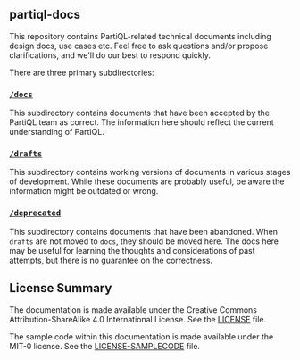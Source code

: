 ## partiql-docs

This repository contains PartiQL-related technical documents including design docs, use cases etc. Feel free to ask questions and/or propose clarifications, and we'll do our best to respond quickly.

There are three primary subdirectories:

### [`/docs`](docs)

This subdirectory contains documents that have been accepted by the PartiQL team as correct. The information here should reflect the current understanding of PartiQL.

### [`/drafts`](drafts)

This subdirectory contains working versions of documents in various stages of development. While these documents are probably useful, be aware the information might be outdated or wrong.

### [`/deprecated`](deprecated)

This subdirectory contains documents that have been abandoned. When `drafts` are not moved to `docs`, they should be moved here. The docs here may be useful for learning the thoughts and considerations of past attempts, but there is no guarantee on the correctness.

## License Summary

The documentation is made available under the Creative Commons Attribution-ShareAlike 4.0 International License. See the [LICENSE](LICENSE) file.

The sample code within this documentation is made available under the MIT-0 license. See the [LICENSE-SAMPLECODE](LICENSE-SAMPLECODE) file.
